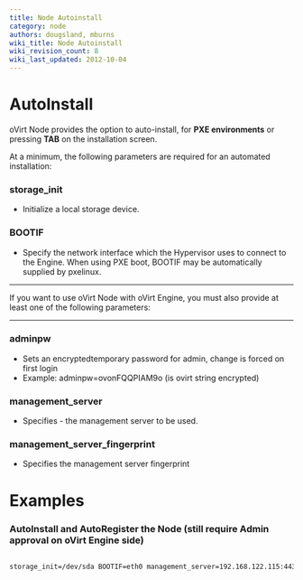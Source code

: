 ```yaml
---
title: Node Autoinstall
category: node
authors: dougsland, mburns
wiki_title: Node Autoinstall
wiki_revision_count: 8
wiki_last_updated: 2012-10-04
---
```


# AutoInstall

oVirt Node provides the option to auto-install, for **PXE environments** or pressing **TAB** on the installation screen.

At a minimum, the following parameters are required for an automated installation:

### storage_init

*   Initialize a local storage device.

### BOOTIF

*   Specify the network interface which the Hypervisor uses to connect to the Engine. When using PXE boot, BOOTIF may be automatically supplied by pxelinux.

------------------------------------------------------------------------

If you want to use oVirt Node with oVirt Engine, you must also provide at least one of the following parameters:

----

### adminpw

*   Sets an encryptedtemporary password for admin, change is forced on first login
*   Example: adminpw=ovonFQQPIAM9o (is ovirt string encrypted)

### management_server

*   Specifies - the management server to be used.

### management_server_fingerprint

*   Specifies the management server fingerprint

# Examples

### AutoInstall and AutoRegister the Node (still require Admin approval on oVirt Engine side)

      storage_init=/dev/sda BOOTIF=eth0 management_server=192.168.122.115:443 management_server_fingerprint=33:2B:79:D0:32:26:2A:08:5F:AF:F9:E9:FA:06:07:A6:6B:63:C4:8A adminpw=RHhwCLrQXB8zE 
